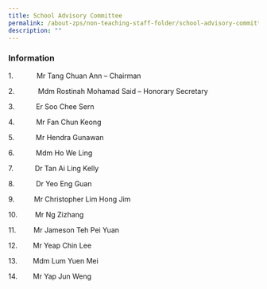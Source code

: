```yaml
---
title: School Advisory Committee
permalink: /about-zps/non-teaching-staff-folder/school-advisory-committee/
description: ""
---
```

### **Information**
1.            Mr Tang Chuan Ann – Chairman

2.            Mdm Rostinah Mohamad Said – Honorary Secretary

3.           Er Soo Chee Sern

4.           Mr Fan Chun Keong

5.           Mr Hendra Gunawan

6.           Mdm Ho We Ling

7.            Dr Tan Ai Ling Kelly

8.           Dr Yeo Eng Guan

9.           Mr Christopher Lim Hong Jim

10.         Mr Ng Zizhang

11.         Mr Jameson Teh Pei Yuan

12.        Mr Yeap Chin Lee

13.        Mdm Lum Yuen Mei

14.        Mr Yap Jun Weng
